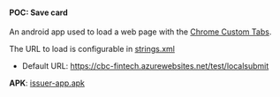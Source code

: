 #### POC: Save card

An android app used to load a web page with the [Chrome Custom Tabs](https://developer.chrome.com/multidevice/android/customtabs).

The URL to load is configurable in [strings.xml](https://fusion.mastercard.int/stash/users/e078026/repos/android-save-cards/browse/app/src/main/res/values/strings.xml#2)
  - Default URL: https://cbc-fintech.azurewebsites.net/test/localsubmit

**APK**: [issuer-app.apk](https://fusion.mastercard.int/stash/users/e078026/repos/android-save-cards/browse/issuer-app.apk)
